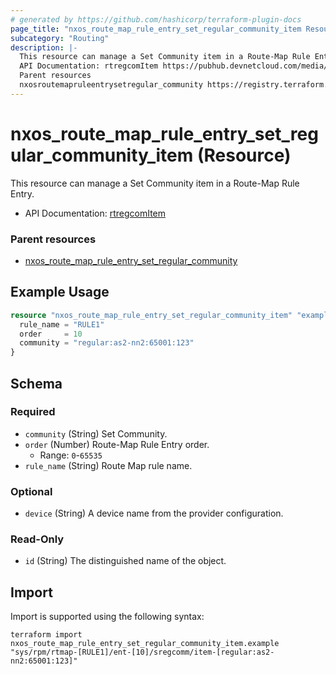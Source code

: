 ```yaml
---
# generated by https://github.com/hashicorp/terraform-plugin-docs
page_title: "nxos_route_map_rule_entry_set_regular_community_item Resource - terraform-provider-nxos"
subcategory: "Routing"
description: |-
  This resource can manage a Set Community item in a Route-Map Rule Entry.
  API Documentation: rtregcomItem https://pubhub.devnetcloud.com/media/dme-docs-10-2-2/docs/Routing%20and%20Forwarding/rtregcom:Item/
  Parent resources
  nxosroutemapruleentrysetregular_community https://registry.terraform.io/providers/netascode/nxos/latest/docs/resources/route_map_rule_entry_set_regular_community
---
```


# nxos_route_map_rule_entry_set_regular_community_item (Resource)

This resource can manage a Set Community item in a Route-Map Rule Entry.

- API Documentation: [rtregcomItem](https://pubhub.devnetcloud.com/media/dme-docs-10-2-2/docs/Routing%20and%20Forwarding/rtregcom:Item/)

### Parent resources

- [nxos_route_map_rule_entry_set_regular_community](https://registry.terraform.io/providers/netascode/nxos/latest/docs/resources/route_map_rule_entry_set_regular_community)

## Example Usage

```terraform
resource "nxos_route_map_rule_entry_set_regular_community_item" "example" {
  rule_name = "RULE1"
  order     = 10
  community = "regular:as2-nn2:65001:123"
}
```

<!-- schema generated by tfplugindocs -->
## Schema

### Required

- `community` (String) Set Community.
- `order` (Number) Route-Map Rule Entry order.
  - Range: `0`-`65535`
- `rule_name` (String) Route Map rule name.

### Optional

- `device` (String) A device name from the provider configuration.

### Read-Only

- `id` (String) The distinguished name of the object.

## Import

Import is supported using the following syntax:

```shell
terraform import nxos_route_map_rule_entry_set_regular_community_item.example "sys/rpm/rtmap-[RULE1]/ent-[10]/sregcomm/item-[regular:as2-nn2:65001:123]"
```
